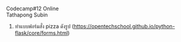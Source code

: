 Codecamp#12 Online <br/>
    Tathapong Subin <br/>
1. ทำแบบฟอร์มสั่ง pizza ดังรูป  (https://opentechschool.github.io/python-flask/core/forms.html)

